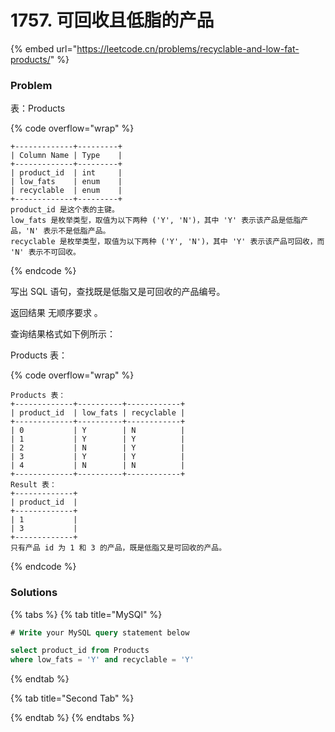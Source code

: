 # 1757. 可回收且低脂的产品

{% embed url="https://leetcode.cn/problems/recyclable-and-low-fat-products/" %}

### Problem

表：Products

{% code overflow="wrap" %}
```
+-------------+---------+
| Column Name | Type    |
+-------------+---------+
| product_id  | int     |
| low_fats    | enum    |
| recyclable  | enum    |
+-------------+---------+
product_id 是这个表的主键。
low_fats 是枚举类型，取值为以下两种 ('Y', 'N')，其中 'Y' 表示该产品是低脂产品，'N' 表示不是低脂产品。
recyclable 是枚举类型，取值为以下两种 ('Y', 'N')，其中 'Y' 表示该产品可回收，而 'N' 表示不可回收。
```
{% endcode %}

写出 SQL 语句，查找既是低脂又是可回收的产品编号。

返回结果 无顺序要求 。

查询结果格式如下例所示：

Products 表：

{% code overflow="wrap" %}
```
Products 表：
+-------------+----------+------------+
| product_id  | low_fats | recyclable |
+-------------+----------+------------+
| 0           | Y        | N          |
| 1           | Y        | Y          |
| 2           | N        | Y          |
| 3           | Y        | Y          |
| 4           | N        | N          |
+-------------+----------+------------+
Result 表：
+-------------+
| product_id  |
+-------------+
| 1           |
| 3           |
+-------------+
只有产品 id 为 1 和 3 的产品，既是低脂又是可回收的产品。
```
{% endcode %}

### Solutions

{% tabs %}
{% tab title="MySQl" %}
```sql
# Write your MySQL query statement below

select product_id from Products
where low_fats = 'Y' and recyclable = 'Y'
```
{% endtab %}

{% tab title="Second Tab" %}

{% endtab %}
{% endtabs %}
